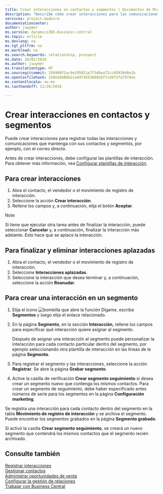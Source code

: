 ```yaml
---
title: Crear interacciones en contactos y segmentos | Documentos de Microsoft
description: "Describe cómo crear interacciones para las comunicaciones que mantenga con sus contactos y segmentos en Business Central, por ejemplo, con el correo directo."
services: project-madeira
documentationcenter: 
author: jswymer
ms.service: dynamics365-business-central
ms.topic: article
ms.devlang: na
ms.tgt_pltfrm: na
ms.workload: na
ms.search.keywords: relationship, prospect
ms.date: 10/01/2018
ms.author: jswymer
ms.translationtype: HT
ms.sourcegitcommit: 33b900f1ac9e295921e7f3d6ea72cc93939d8a1b
ms.openlocfilehash: 250e56b8bb2ced4745536092bf7cd4f3fa797dee
ms.contentlocale: es-mx
ms.lasthandoff: 11/26/2018

---
```

# <a name="create-interactions-on-contacts-and-segments"></a>Crear interacciones en contactos y segmentos
Puede crear interacciones para registrar todas las interacciones y comunicaciones que mantenga con sus contactos y segmentos, por ejemplo, con el correo directo.

Antes de crear interacciones, debe configurar las plantillas de interacción. Para obtener más información, vea [Configurar plantillas de interacción](marketing-interactions.md).

## <a name="to-create-an-interaction"></a>Para crear interacciones
1. Abra el contacto, el vendedor o el movimiento de registro de interacción.
2. Seleccione la acción **Crear interacción**.
3. Rellene los campos y, a continuación, elija el botón **Aceptar**.

> [!NOTE]  
>   Si tiene que ejecutar otra tarea antes de finalizar la interacción, puede seleccionar **Cancelar** y, a continuación, finalizar la interacción más adelante. Esto hace que se aplace la interacción.

## <a name="to-finish-and-delete-postponed-interactions"></a>Para finalizar y eliminar interacciones aplazadas
1. Abra el contacto, el vendedor o el movimiento de registro de interacción.
2. Seleccione **Interacciones aplazadas**.
3. Seleccione la interacción que desea terminar y, a continuación, seleccione la acción **Reanudar**.

## <a name="to-create-an-interaction-on-a-segment"></a>Para crear una interacción en un segmento
1. Elija el icono ![bombilla que abre la función Dígame](media/ui-search/search_small.png "Dígame que desea hacer"), escriba **Segmentos** y luego elija el enlace relacionado.
2. En la página **Segmento**, en la sección **Interacción**, rellene los campos para especificar qué interacción quiere asignar al segmento.

    Después de asignar una interacción al segmento puede personalizar la interacción para cada contacto particular dentro del segmento, por ejemplo seleccionando otra plantilla de interacción en las líneas de la página **Segmento**.  
3. Para registrar el segmento y las interacciones, seleccione la acción **Registrar**. Se abre la página **Grabar segmento**.
4. Active la casilla de verificación **Crear segmento seguimiento** si desea crear un segmento nuevo que contenga los mismos contactos. Para crear un segmento de seguimiento, debe haber especificado antes números de serie para los segmentos en la página **Configuración marketing**.

Se registra una interacción para cada contacto dentro del segmento en la tabla **Movimiento de registro de interacción** y se archiva el segmento. Puede encontrar los segmentos grabados en la página **Segmento grabado**.

Si activó la casilla **Crear segmento seguimiento**, se creará un nuevo segmento que contendrá los mismos contactos que el segmento recién archivado.

## <a name="see-also"></a>Consulte también
[Registrar interacciones](marketing-interactions.md)  
[Gestionar contactos](marketing-contacts.md)  
[Administrar oportunidades de venta](marketing-manage-sales-opportunities.md)  
[Configurar la gestión de relaciones](marketing-setup-marketing.md)  
[Trabajar con Business Central](ui-work-product.md)

